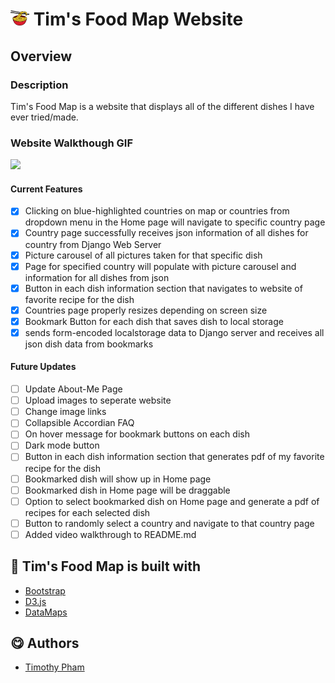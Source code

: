 # <img src="./images/noodle-icon.png" alt="" width="30" height="24"> Tim's Food Map Website

## Overview
### Description
Tim's Food Map is a website that displays all of the different dishes I have ever tried/made.

### Website Walkthough GIF

![](foodmap-walkthrough.gif)

#### Current Features
- [X]  Clicking on blue-highlighted countries on map or countries from dropdown menu in the Home page will navigate to specific country page
- [X]  Country page successfully receives json information of all dishes for country from Django Web Server
- [X]  Picture carousel of all pictures taken for that specific dish
- [X]  Page for specified country will populate with picture carousel and information for all dishes from json
- [X]  Button in each dish information section that navigates to website of favorite recipe for the dish
- [X]  Countries page properly resizes depending on screen size
- [X]  Bookmark Button for each dish that saves dish to local storage
- [X]  sends form-encoded localstorage data to Django server and receives all json dish data from bookmarks

#### Future Updates
- [ ]  Update About-Me Page
- [ ]  Upload images to seperate website
- [ ]  Change image links
- [ ]  Collapsible Accordian FAQ
- [ ]  On hover message for bookmark buttons on each dish
- [ ]  Dark mode button
- [ ]  Button in each dish information section that generates pdf of my favorite recipe for the dish
- [ ]  Bookmarked dish will show up in Home page
- [ ]  Bookmarked dish in Home page will be draggable
- [ ]  Option to select bookmarked dish on Home page and generate a pdf of recipes for each selected dish
- [ ]  Button to randomly select a country and navigate to that country page
- [ ]  Added video walkthrough to README.md

## 🔨 Tim's Food Map is built with
  - [Bootstrap](https://getbootstrap.com/)
  - [D3.js](https://d3js.org/)
  - [DataMaps](https://datamaps.github.io/)

## 😋 Authors
  - [Timothy Pham](https://github.com/tpham2580)
